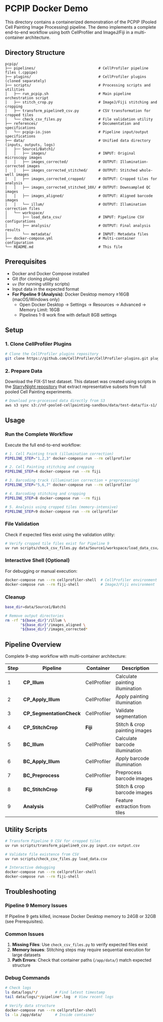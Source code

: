 # PCPIP Docker Demo

This directory contains a containerized demonstration of the PCPIP (Pooled Cell Painting Image Processing) pipeline. The demo implements a complete end-to-end workflow using both CellProfiler and ImageJ/Fiji in a multi-container architecture.

## Directory Structure

```
pcpip/
├── pipelines/                             # CellProfiler pipeline files (.cppipe)
├── plugins/                               # CellProfiler plugins (cloned separately)
├── scripts/                               # Processing scripts and utilities
│   ├── run_pcpip.sh                       # Main pipeline orchestration script
│   ├── stitch_crop.py                     # ImageJ/Fiji stitching and cropping
│   ├── transform_pipeline9_csv.py         # CSV transformation for cropped tiles
│   └── check_csv_files.py                 # File validation utility
├── references/                            # Documentation and specifications
│   └── pcpip-io.json                      # Pipeline input/output specifications
├── data/                                  # Unified data directory (inputs, outputs, logs)
│   ├── Source1/Batch1/
│   │   ├── images/                        # INPUT: Original microscopy images
│   │   ├── images_corrected/              # OUTPUT: Illumination-corrected images
│   │   ├── images_corrected_stitched/     # OUTPUT: Stitched whole-well images
│   │   ├── images_corrected_cropped/      # OUTPUT: Cropped tiles for analysis
│   │   ├── images_corrected_stitched_10X/ # OUTPUT: Downsampled QC images
│   │   ├── images_aligned/                # OUTPUT: Aligned barcode images
│   │   └── illum/                         # OUTPUT: Illumination correction files
│   └── workspace/
│       ├── load_data_csv/                 # INPUT: Pipeline CSV configurations
│       ├── analysis/                      # OUTPUT: Final analysis results
│       └── metadata/                      # INPUT: Metadata files
├── docker-compose.yml                     # Multi-container configuration
└── README.md                              # This file
```

## Prerequisites

- Docker and Docker Compose installed
- Git (for cloning plugins)
- `uv` (for running utility scripts)
- Input data in the expected format
- **For Pipeline 9 (Analysis)**: Docker Desktop memory ≥16GB (macOS/Windows only)
  - Open Docker Desktop → Settings → Resources → Advanced → Memory Limit: 16GB
  - Pipelines 1-8 work fine with default 8GB settings

## Setup

### 1. Clone CellProfiler Plugins

```bash
# Clone the CellProfiler plugins repository
git clone https://github.com/CellProfiler/CellProfiler-plugins.git plugins
```

### 2. Prepare Data

Download the FIX-S1 test dataset. This dataset was created using scripts in the [StarryNight repository](https://github.com/broadinstitute/starrynight/tree/main/starrynight/tests/fixtures/integration/utils) that extract representative subsets from full pooled Cell Painting experiments.

```bash
# Download pre-processed data directly from S3
aws s3 sync s3://nf-pooled-cellpainting-sandbox/data/test-data/fix-s1/ data/ --no-sign-request
```

## Usage

### Run the Complete Workflow

Execute the full end-to-end workflow:

```bash
# 1. Cell Painting track (illumination correction)
PIPELINE_STEP="1,2,3" docker-compose run --rm cellprofiler

# 2. Cell Painting stitching and cropping
PIPELINE_STEP=4 docker-compose run --rm fiji

# 3. Barcoding track (illumination correction + preprocessing)
PIPELINE_STEP="5,6,7" docker-compose run --rm cellprofiler

# 4. Barcoding stitching and cropping
PIPELINE_STEP=8 docker-compose run --rm fiji

# 5. Analysis using cropped tiles (memory-intensive)
PIPELINE_STEP=9 docker-compose run --rm cellprofiler
```

### File Validation

Check if expected files exist using the validation utility:

```bash
# Verify cropped tile files exist for Pipeline 9
uv run scripts/check_csv_files.py data/Source1/workspace/load_data_csv/Batch1/Plate1_trimmed/load_data_pipeline9_cropped.csv
```

### Interactive Shell (Optional)

For debugging or manual execution:
```bash
docker-compose run --rm cellprofiler-shell  # CellProfiler environment
docker-compose run --rm fiji-shell          # ImageJ/Fiji environment
```

### Cleanup

```bash
base_dir=data/Source1/Batch1

# Remove output directories
rm -rf "${base_dir}"/illum \
       "${base_dir}"/images_aligned \
       "${base_dir}"/images_corrected*
```

## Pipeline Overview

Complete 9-step workflow with multi-container architecture:

| Step | Pipeline                 | Container    | Description                     |
| ---- | ------------------------ | ------------ | ------------------------------- |
| 1    | **CP_Illum**             | CellProfiler | Calculate painting illumination |
| 2    | **CP_Apply_Illum**       | CellProfiler | Apply painting illumination     |
| 3    | **CP_SegmentationCheck** | CellProfiler | Validate segmentation           |
| 4    | **CP_StitchCrop**        | **Fiji**     | Stitch & crop painting images   |
| 5    | **BC_Illum**             | CellProfiler | Calculate barcode illumination  |
| 6    | **BC_Apply_Illum**       | CellProfiler | Apply barcode illumination      |
| 7    | **BC_Preprocess**        | CellProfiler | Preprocess barcode images       |
| 8    | **BC_StitchCrop**        | **Fiji**     | Stitch & crop barcode images    |
| 9    | **Analysis**             | CellProfiler | Feature extraction from tiles   |

## Utility Scripts

```bash
# Transform Pipeline 9 CSV for cropped tiles
uv run scripts/transform_pipeline9_csv.py input.csv output.csv

# Validate file existence from CSV
uv run scripts/check_csv_files.py load_data.csv

# Interactive debugging
docker-compose run --rm cellprofiler-shell
docker-compose run --rm fiji-shell
```

## Troubleshooting

### Pipeline 9 Memory Issues
If Pipeline 9 gets killed, increase Docker Desktop memory to 24GB or 32GB (see Prerequisites).

### Common Issues

1. **Missing Files**: Use `check_csv_files.py` to verify expected files exist
2. **Memory Issues**: Stitching steps may require sequential execution for large datasets
3. **Path Errors**: Check that container paths (`/app/data/`) match expected structure

### Debug Commands

```bash
# Check logs
ls data/logs/*/        # Find latest timestamp
tail data/logs/*/pipeline*.log  # View recent logs

# Verify data structure
docker-compose run --rm cellprofiler-shell
ls -la /app/data/      # Inside container
```
